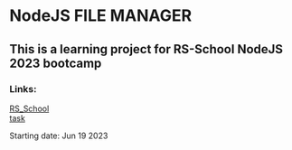 # NodeJS FILE MANAGER
## This is a learning project for RS-School NodeJS 2023 bootcamp

### Links:
[RS_School](https://www.rs.school/)</br>
[task](https://github.com/AlreadyBored/nodejs-assignments/blob/main/assignments/file-manager/assignment.md)

Starting date: Jun 19 2023

